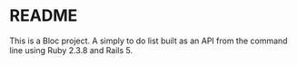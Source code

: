 # README

This is a Bloc project. A simply to do list built as an API from the command line using Ruby 2.3.8 and Rails 5. 
